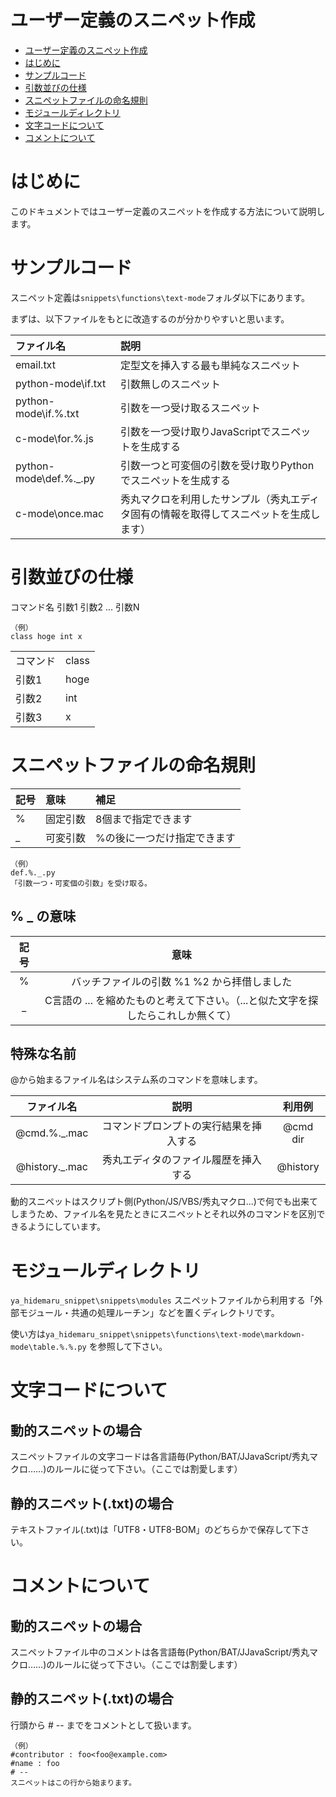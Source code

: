 # ユーザー定義のスニペット作成

- [ユーザー定義のスニペット作成](#ユーザー定義のスニペット作成)
- [はじめに](#はじめに)
- [サンプルコード](#サンプルコード)
- [引数並びの仕様](#引数並びの仕様)
- [スニペットファイルの命名規則](#スニペットファイルの命名規則)
- [モジュールディレクトリ](#モジュールディレクトリ)
- [文字コードについて](#文字コードについて)
- [コメントについて](#コメントについて)

# はじめに

このドキュメントではユーザー定義のスニペットを作成する方法について説明します。

# サンプルコード

スニペット定義は`snippets\functions\text-mode`フォルダ以下にあります。

まずは、以下ファイルをもとに改造するのが分かりやすいと思います。

|ファイル名|説明|
|:---|:---|
|email.txt|定型文を挿入する最も単純なスニペット|
|python-mode\if.txt|引数無しのスニペット|
|python-mode\if.%.txt|引数を一つ受け取るスニペット|
|c-mode\for.%.js|引数を一つ受け取りJavaScriptでスニペットを生成する|
|python-mode\def.%._.py|引数一つと可変個の引数を受け取りPythonでスニペットを生成する|
|c-mode\once.mac|秀丸マクロを利用したサンプル（秀丸エディタ固有の情報を取得してスニペットを生成します）|

# 引数並びの仕様

コマンド名 引数1 引数2 ... 引数N

	（例）
	class hoge int x

|||
|:---|:---|
|コマンド|class|
|引数1|hoge|
|引数2|int|
|引数3|x|

# スニペットファイルの命名規則

|記号|意味|補足|
|:---|:---|:---|
|%|固定引数|8個まで指定できます|
|_|可変引数|%の後に一つだけ指定できます|

	（例）
	def.%._.py
	「引数一つ・可変個の引数」を受け取る。

## % _ の意味

|記号|意味|
|:--:|:--:|
|%|バッチファイルの引数 %1 %2 から拝借しました|
|_|C言語の ... を縮めたものと考えて下さい。（...と似た文字を探したらこれしか無くて）|


## 特殊な名前

@から始まるファイル名はシステム系のコマンドを意味します。

|ファイル名|説明|利用例|
|:--:|:--:|:--:|
|@cmd.%._.mac|コマンドプロンプトの実行結果を挿入する|@cmd dir|
|@history._.mac|秀丸エディタのファイル履歴を挿入する|@history|

動的スニペットはスクリプト側(Python/JS/VBS/秀丸マクロ...)で何でも出来てしまうため、ファイル名を見たときにスニペットとそれ以外のコマンドを区別できるようにしています。

# モジュールディレクトリ

`ya_hidemaru_snippet\snippets\modules` スニペットファイルから利用する「外部モジュール・共通の処理ルーチン」などを置くディレクトリです。

使い方は`ya_hidemaru_snippet\snippets\functions\text-mode\markdown-mode\table.%.%.py` を参照して下さい。

# 文字コードについて

## 動的スニペットの場合

スニペットファイルの文字コードは各言語毎(Python/BAT/JJavaScript/秀丸マクロ……)のルールに従って下さい。（ここでは割愛します）

## 静的スニペット(.txt)の場合

テキストファイル(.txt)は「UTF8・UTF8-BOM」のどちらかで保存して下さい。

# コメントについて

## 動的スニペットの場合

スニペットファイル中のコメントは各言語毎(Python/BAT/JJavaScript/秀丸マクロ……)のルールに従って下さい。（ここでは割愛します）

## 静的スニペット(.txt)の場合

行頭から # -- までをコメントとして扱います。

	（例）
	#contributor : foo<foo@example.com>
	#name : foo
	# --
	スニペットはこの行から始まります。
